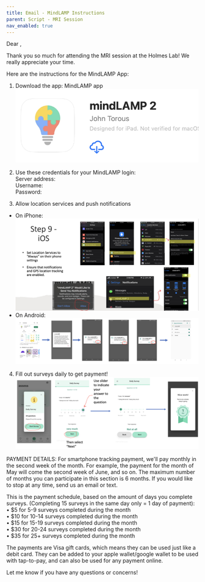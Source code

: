 ```yaml
---
title: Email - MindLAMP Instructions
parent: Script - MRI Session
nav_enabled: true 
---
```

Dear   ,

Thank you so much for attending the MRI session at the Holmes Lab! We really appreciate your time.  

Here are the instructions for the MindLAMP App:  
1. Download the app: MindLAMP app    
![app-store](app-store.png)
2. Use these credentials for your MindLAMP login:  
Server address: <network address>   
Username:  
Password:  

3. Allow location services and push notifications
- On iPhone:
![ios](ios.png) 
- On Android:
![android](android.png)

4. Fill out surveys daily to get payment!
![survey](survey.png)


PAYMENT DETAILS: 
For smartphone tracking payment, we'll pay monthly in the second week of the month. For example, the payment for the month of May will come the second week of June, and so on. The maximum number of months you can participate in this section is 6 months. If you would like to stop at any time, send us an email or text.   

This is the payment schedule, based on the amount of days you complete surveys. (Completing 15 surveys in the same day only = 1 day of payment):  
	• $5 for 5-9 surveys completed during the month    
	• $10 for 10-14 surveys completed during the month    
	• $15 for 15-19 surveys completed during the month    
	• $30 for 20-24 surveys completed during the month    
	• $35 for 25+ surveys completed during the month    


The payments are Visa gift cards, which means they can be used just like a debit card. They can be added to your apple wallet/google wallet to be used with tap-to-pay, and can also be used for any payment online. 



Let me know if you have any questions or concerns!
